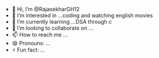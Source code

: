 - 👋 Hi, I’m @RajasekharGH12
- 👀 I’m interested in ...coding and watching english movies
- 🌱 I’m currently learning ...DSA through c 
- 💞️ I’m looking to collaborate on ...
- 📫 How to reach me ...
- 😄 Pronouns: ...
- ⚡ Fun fact: ...

<!---
RajasekharGH12/RajasekharGH12 is a ✨ special ✨ repository because its `README.md` (this file) appears on your GitHub profile.
You can click the Preview link to take a look at your changes.
--->
